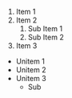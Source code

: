 1. Item 1
2. Item 2
    1. Sub Item 1
    2. Sub Item 2
3. Item 3


* Unitem 1
* Unitem 2
* Unitem 3
   * Sub
